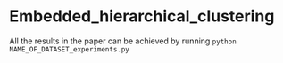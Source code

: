 # Embedded_hierarchical_clustering

All the results in the paper can be achieved by running
`python NAME_OF_DATASET_experiments.py`

